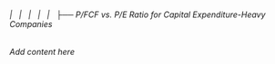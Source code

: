 ###### |   |   |   |   |   ├── P/FCF vs. P/E Ratio for Capital Expenditure-Heavy Companies

*Add content here*